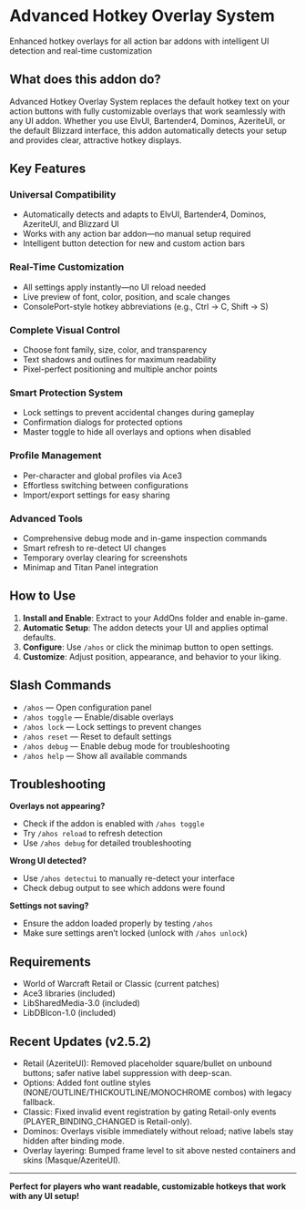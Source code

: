 # Advanced Hotkey Overlay System

Enhanced hotkey overlays for all action bar addons with intelligent UI detection and real-time customization

## What does this addon do?

Advanced Hotkey Overlay System replaces the default hotkey text on your action buttons with fully customizable overlays that work seamlessly with any UI addon. Whether you use ElvUI, Bartender4, Dominos, AzeriteUI, or the default Blizzard interface, this addon automatically detects your setup and provides clear, attractive hotkey displays.

## Key Features

### Universal Compatibility

- Automatically detects and adapts to ElvUI, Bartender4, Dominos, AzeriteUI, and Blizzard UI
- Works with any action bar addon—no manual setup required
- Intelligent button detection for new and custom action bars

### Real-Time Customization

- All settings apply instantly—no UI reload needed
- Live preview of font, color, position, and scale changes
- ConsolePort-style hotkey abbreviations (e.g., Ctrl → C, Shift → S)

### Complete Visual Control

- Choose font family, size, color, and transparency
- Text shadows and outlines for maximum readability
- Pixel-perfect positioning and multiple anchor points

### Smart Protection System

- Lock settings to prevent accidental changes during gameplay
- Confirmation dialogs for protected options
- Master toggle to hide all overlays and options when disabled

### Profile Management

- Per-character and global profiles via Ace3
- Effortless switching between configurations
- Import/export settings for easy sharing

### Advanced Tools

- Comprehensive debug mode and in-game inspection commands
- Smart refresh to re-detect UI changes
- Temporary overlay clearing for screenshots
- Minimap and Titan Panel integration

## How to Use

1. **Install and Enable**: Extract to your AddOns folder and enable in-game.
2. **Automatic Setup**: The addon detects your UI and applies optimal defaults.
3. **Configure**: Use `/ahos` or click the minimap button to open settings.
4. **Customize**: Adjust position, appearance, and behavior to your liking.

## Slash Commands

- `/ahos` — Open configuration panel
- `/ahos toggle` — Enable/disable overlays
- `/ahos lock` — Lock settings to prevent changes
- `/ahos reset` — Reset to default settings
- `/ahos debug` — Enable debug mode for troubleshooting
- `/ahos help` — Show all available commands

## Troubleshooting

**Overlays not appearing?**

- Check if the addon is enabled with `/ahos toggle`
- Try `/ahos reload` to refresh detection
- Use `/ahos debug` for detailed troubleshooting

**Wrong UI detected?**

- Use `/ahos detectui` to manually re-detect your interface
- Check debug output to see which addons were found

**Settings not saving?**

- Ensure the addon loaded properly by testing `/ahos`
- Make sure settings aren’t locked (unlock with `/ahos unlock`)

## Requirements

- World of Warcraft Retail or Classic (current patches)
- Ace3 libraries (included)
- LibSharedMedia-3.0 (included)
- LibDBIcon-1.0 (included)

## Recent Updates (v2.5.2)
- Retail (AzeriteUI): Removed placeholder square/bullet on unbound buttons; safer native label suppression with deep-scan.
- Options: Added font outline styles (NONE/OUTLINE/THICKOUTLINE/MONOCHROME combos) with legacy fallback.
- Classic: Fixed invalid event registration by gating Retail-only events (PLAYER_BINDING_CHANGED is Retail-only).
- Dominos: Overlays visible immediately without reload; native labels stay hidden after binding mode.
- Overlay layering: Bumped frame level to sit above nested containers and skins (Masque/AzeriteUI).

---

**Perfect for players who want readable, customizable hotkeys that work with any UI setup!**
